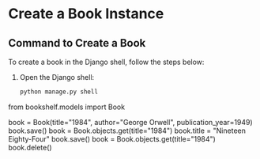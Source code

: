 # Create a Book Instance

## Command to Create a Book

To create a book in the Django shell, follow the steps below:

1. Open the Django shell:
   ```bash
   python manage.py shell
from bookshelf.models import Book

book = Book(title="1984", author="George Orwell", publication_year=1949)
book.save()
book = Book.objects.get(title="1984")
book.title = "Nineteen Eighty-Four"
book.save()
book = Book.objects.get(title="1984")
book.delete()

